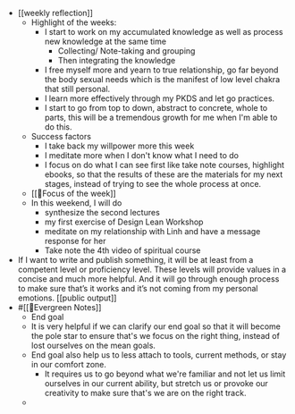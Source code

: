 - [[weekly reflection]]
    - Highlight of the weeks:
        - I start to work on my accumulated knowledge as well as process new knowledge at the same time
            - Collecting/ Note-taking and grouping
            - Then integrating the knowledge
        - I free myself more and yearn to true relationship, go far beyond the body sexual needs which is the manifest of low level chakra that still personal.
        - I learn more effectively through my PKDS and let go practices.
        - I start to go from top to down, abstract to concrete, whole to parts, this will be a tremendous growth for me when I'm able to do this.
    - Success factors
        - I take back my willpower more this week
        - I meditate more when I don't know what I need to do
        - I focus on do what I can see first like take note courses, highlight ebooks, so that the results of these are the materials for my next stages, instead of trying to see the whole process at once.
    - [[🎯Focus of the week]]
    - In this weekend, I will do 
        - synthesize the second lectures
        - my first exercise of Design Lean Workshop
        - meditate on my relationship with Linh and have a message response for her
        - Take note the 4th video of spiritual course
- If I want to write and publish something, it will be at least from a competent level or proficiency level. These levels will provide values in a concise and much more helpful. And it will go through enough process to make sure that’s it works and it’s not coming from my personal emotions. [[public output]]
- #[[🌲Evergreen Notes]] 
    - End goal
    - It is very helpful if we can clarify our end goal so that it will become the pole star to ensure that's we focus on the right thing, instead of lost ourselves on the mean goals.
    - End goal also help us to less attach to tools, current methods, or stay in our comfort zone.
        - It requires us to go beyond what we're familiar and not let us limit ourselves in our current ability, but stretch us or provoke our creativity to make sure that's we are on the right track.
    - 
